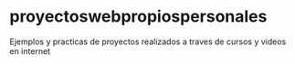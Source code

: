 # proyectoswebpropiospersonales
Ejemplos y practicas de proyectos realizados a traves de cursos y videos en internet
